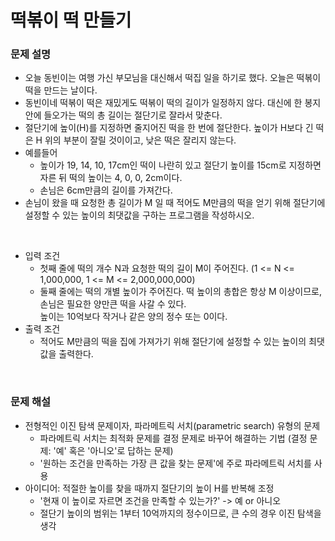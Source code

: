 # 떡볶이 떡 만들기

### 문제 설명
- 오늘 동빈이는 여행 가신 부모님을 대신해서 떡집 일을 하기로 했다. 오늘은 떡볶이 떡을 만드는 날이다.
- 동빈이네 떡볶이 떡은 재밌게도 떡볶이 떡의 길이가 일정하지 않다. 대신에 한 봉지 안에 들오가는 떡의 총 길이는 절단기로 잘라서 맞춘다.
- 절단기에 높이(H)를 지정하면 줄지어진 떡을 한 번에 절단한다. 높이가 H보다 긴 떡은 H 위의 부분이 잘릴 것이이고, 낮은 떡은 잘리지 않는다.
- 예를들어
  - 높이가 19, 14, 10, 17cm인 떡이 나란히 있고 절단기 높이를 15cm로 지정하면 자른 뒤 떡의 높이는 4, 0, 0, 2cm이다.
  - 손님은 6cm만큼의 길이를 가져간다.
- 손님이 왔을 때 요청한 총 길이가 M 일 때 적어도 M만큼의 떡을 얻기 위해 절단기에 설정할 수 있는 높이의 최댓값을 구하는 프로그램을 작성하시오.
 
<br/>

- 입력 조건
  - 첫째 줄에 떡의 개수 N과 요청한 떡의 길이 M이 주어진다. (1 <= N <= 1,000,000,  1 <= M <= 2,000,000,000)
  - 둘째 줄에는 떡의 개별 높이가 주어진다. 떡 높이의 총합은 항상 M 이상이므로, 손님은 필요한 양만큰 떡을 사갈 수 있다.\
    높이는 10억보다 작거나 같은 양의 정수 또는 0이다.
- 출력 조건
  - 적어도 M만큼의 떡을 집에 가져가기 위해 절단기에 설정할 수 있는 높이의 최댓값을 출력한다.

<br/>

### 문제 해설
- 전형적인 이진 탐색 문제이자, 파라메트릭 서치(parametric search) 유형의 문제
  - 파라메트릭 서치는 최적화 문제를 결정 문제로 바꾸어 해결하는 기법 (결정 문제: '예' 혹은 '아니오'로 답하는 문제)
  - '원하는 조건을 만족하는 가장 큰 값을 찾는 문제'에 주로 파라메트릭 서치를 사용
- 아이디어: 적절한 높이를 찾을 때까지 절단기의 높이 H를 반복해 조정
  - '현재 이 높이로 자르면 조건을 만족할 수 있는가?' -> 예 or 아니오
  - 절단기 높이의 범위는 1부터 10억까지의 정수이므로, 큰 수의 경우 이진 탐색을 생각
